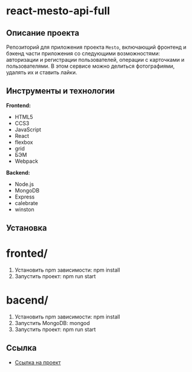 # react-mesto-api-full
## Описание проекта
Репозиторий для приложения проекта `Mesto`, включающий фронтенд и бэкенд части приложения со следующими возможностями: авторизации и регистрации пользователей, операции с карточками и пользователями. В этом сервисе можно делиться фотографиями, удалять их и ставить лайки.

## Инструменты и технологии
**Frontend:**
  * HTML5
  * CCS3
  * JavaScript
  * React
  * flexbox
  * grid
  * БЭМ
  * Webpack

**Backend:**
  * Node.js
  * MongoDB
  * Express
  * calebrate
  * winston

## Установка 

# fronted/
1. Установить npm зависимости: npm install
2. Запустить проект: npm run start

# bacend/
1. Установить npm зависимости: npm install
2. Запустить MongoDB: mongod
3. Запустить проект: npm run start

## Ссылка 
* [Ссылка на проект](https://mesto.frantsuzskiy.ru/)
